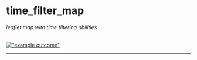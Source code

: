 # time_filter_map
###### leaflet map with time filtering abilities

[!["example outcome"](https://github.com/clarkdatalabs/time_filter_map/blob/master/img/Final1.png )](http://0.0.0.0:8000/)
___
